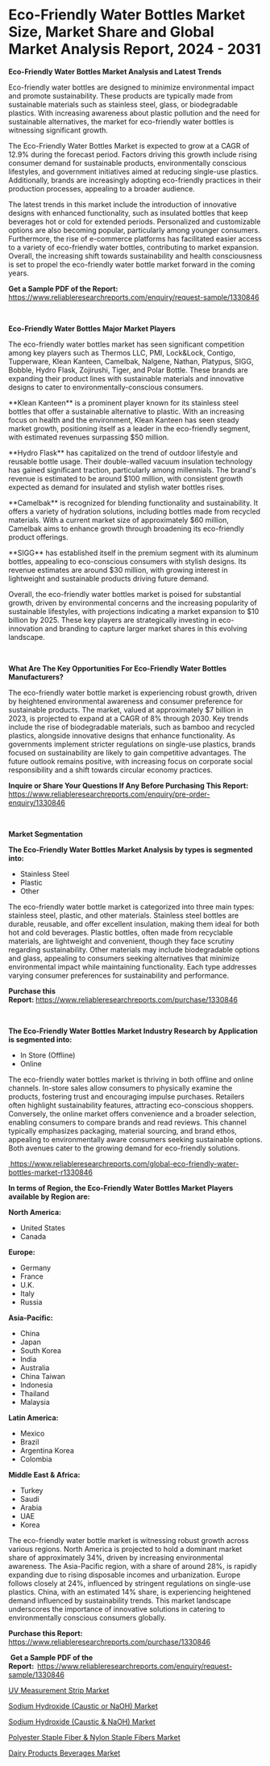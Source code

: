 <p><h1>Eco-Friendly Water Bottles Market Size, Market Share and Global Market Analysis Report, 2024 - 2031</h1></p><p><strong>Eco-Friendly Water Bottles Market Analysis and Latest Trends</strong></p>
<p><p>Eco-friendly water bottles are designed to minimize environmental impact and promote sustainability. These products are typically made from sustainable materials such as stainless steel, glass, or biodegradable plastics. With increasing awareness about plastic pollution and the need for sustainable alternatives, the market for eco-friendly water bottles is witnessing significant growth.</p><p>The Eco-Friendly Water Bottles Market is expected to grow at a CAGR of 12.9% during the forecast period. Factors driving this growth include rising consumer demand for sustainable products, environmentally conscious lifestyles, and government initiatives aimed at reducing single-use plastics. Additionally, brands are increasingly adopting eco-friendly practices in their production processes, appealing to a broader audience.</p><p>The latest trends in this market include the introduction of innovative designs with enhanced functionality, such as insulated bottles that keep beverages hot or cold for extended periods. Personalized and customizable options are also becoming popular, particularly among younger consumers. Furthermore, the rise of e-commerce platforms has facilitated easier access to a variety of eco-friendly water bottles, contributing to market expansion. Overall, the increasing shift towards sustainability and health consciousness is set to propel the eco-friendly water bottle market forward in the coming years.</p></p>
<p><strong>Get a Sample PDF of the Report:&nbsp;</strong> <a href="https://www.reliableresearchreports.com/enquiry/request-sample/1330846?utm_campaign=10&utm_medium=2&utm_source=Github&utm_content=ia&utm_term=31122024&utm_id=eco-friendly-water-bottles">https://www.reliableresearchreports.com/enquiry/request-sample/1330846</a></p>
<p>&nbsp;</p>
<p><strong>Eco-Friendly Water Bottles Major Market Players</strong></p>
<p><p>The eco-friendly water bottles market has seen significant competition among key players such as Thermos LLC, PMI, Lock&Lock, Contigo, Tupperware, Klean Kanteen, Camelbak, Nalgene, Nathan, Platypus, SIGG, Bobble, Hydro Flask, Zojirushi, Tiger, and Polar Bottle. These brands are expanding their product lines with sustainable materials and innovative designs to cater to environmentally-conscious consumers.</p><p>**Klean Kanteen** is a prominent player known for its stainless steel bottles that offer a sustainable alternative to plastic. With an increasing focus on health and the environment, Klean Kanteen has seen steady market growth, positioning itself as a leader in the eco-friendly segment, with estimated revenues surpassing $50 million.</p><p>**Hydro Flask** has capitalized on the trend of outdoor lifestyle and reusable bottle usage. Their double-walled vacuum insulation technology has gained significant traction, particularly among millennials. The brand's revenue is estimated to be around $100 million, with consistent growth expected as demand for insulated and stylish water bottles rises.</p><p>**Camelbak** is recognized for blending functionality and sustainability. It offers a variety of hydration solutions, including bottles made from recycled materials. With a current market size of approximately $60 million, Camelbak aims to enhance growth through broadening its eco-friendly product offerings.</p><p>**SIGG** has established itself in the premium segment with its aluminum bottles, appealing to eco-conscious consumers with stylish designs. Its revenue estimates are around $30 million, with growing interest in lightweight and sustainable products driving future demand.</p><p>Overall, the eco-friendly water bottles market is poised for substantial growth, driven by environmental concerns and the increasing popularity of sustainable lifestyles, with projections indicating a market expansion to $10 billion by 2025. These key players are strategically investing in eco-innovation and branding to capture larger market shares in this evolving landscape.</p></p>
<p>&nbsp;</p>
<p><strong>What Are The Key Opportunities For Eco-Friendly Water Bottles Manufacturers?</strong></p>
<p><p>The eco-friendly water bottle market is experiencing robust growth, driven by heightened environmental awareness and consumer preference for sustainable products. The market, valued at approximately $7 billion in 2023, is projected to expand at a CAGR of 8% through 2030. Key trends include the rise of biodegradable materials, such as bamboo and recycled plastics, alongside innovative designs that enhance functionality. As governments implement stricter regulations on single-use plastics, brands focused on sustainability are likely to gain competitive advantages. The future outlook remains positive, with increasing focus on corporate social responsibility and a shift towards circular economy practices.</p></p>
<p><strong>Inquire or Share Your Questions If Any Before Purchasing This Report:</strong> <a href="https://www.reliableresearchreports.com/enquiry/pre-order-enquiry/1330846?utm_campaign=10&utm_medium=2&utm_source=Github&utm_content=ia&utm_term=31122024&utm_id=eco-friendly-water-bottles">https://www.reliableresearchreports.com/enquiry/pre-order-enquiry/1330846</a></p>
<p>&nbsp;</p>
<p><strong>Market Segmentation</strong></p>
<p><strong>The Eco-Friendly Water Bottles Market Analysis by types is segmented into:</strong></p>
<p><ul><li>Stainless Steel</li><li>Plastic</li><li>Other</li></ul></p>
<p><p>The eco-friendly water bottle market is categorized into three main types: stainless steel, plastic, and other materials. Stainless steel bottles are durable, reusable, and offer excellent insulation, making them ideal for both hot and cold beverages. Plastic bottles, often made from recyclable materials, are lightweight and convenient, though they face scrutiny regarding sustainability. Other materials may include biodegradable options and glass, appealing to consumers seeking alternatives that minimize environmental impact while maintaining functionality. Each type addresses varying consumer preferences for sustainability and performance.</p></p>
<p><strong>Purchase this Report:&nbsp;</strong><a href="https://www.reliableresearchreports.com/purchase/1330846?utm_campaign=10&utm_medium=2&utm_source=Github&utm_content=ia&utm_term=31122024&utm_id=eco-friendly-water-bottles">https://www.reliableresearchreports.com/purchase/1330846</a></p>
<p>&nbsp;</p>
<p><strong>The Eco-Friendly Water Bottles Market Industry Research by Application is segmented into:</strong></p>
<p><ul><li>In Store (Offline)</li><li>Online</li></ul></p>
<p><p>The eco-friendly water bottles market is thriving in both offline and online channels. In-store sales allow consumers to physically examine the products, fostering trust and encouraging impulse purchases. Retailers often highlight sustainability features, attracting eco-conscious shoppers. Conversely, the online market offers convenience and a broader selection, enabling consumers to compare brands and read reviews. This channel typically emphasizes packaging, material sourcing, and brand ethos, appealing to environmentally aware consumers seeking sustainable options. Both avenues cater to the growing demand for eco-friendly solutions.</p></p>
<p><a href="https://www.reliableresearchreports.com/global-eco-friendly-water-bottles-market-r1330846?utm_campaign=10&utm_medium=2&utm_source=Github&utm_content=ia&utm_term=31122024&utm_id=eco-friendly-water-bottles">&nbsp;https://www.reliableresearchreports.com/global-eco-friendly-water-bottles-market-r1330846</a></p>
<p><strong>In terms of Region, the Eco-Friendly Water Bottles Market Players available by Region are:</strong></p>
<p>
    <p> <strong> North America: </strong>
        <ul>
            <li>United States</li>
            <li>Canada</li>
        </ul>
        </p> 
    <p> <strong> Europe: </strong>
        <ul>
            <li>Germany</li>
            <li>France</li>
            <li>U.K.</li>
            <li>Italy</li>
            <li>Russia</li>
        </ul>
        </p> 
    <p> <strong> Asia-Pacific: </strong>
        <ul>
            <li>China</li>
            <li>Japan</li>
            <li>South Korea</li>
            <li>India</li>
            <li>Australia</li>
            <li>China Taiwan</li>
            <li>Indonesia</li>
            <li>Thailand</li>
            <li>Malaysia</li>
        </ul>
        </p> 
    <p> <strong> Latin America: </strong>
        <ul>
            <li>Mexico</li>
            <li>Brazil</li>
            <li>Argentina Korea</li>
            <li>Colombia</li>
        </ul>
        </p> 
    <p> <strong> Middle East & Africa: </strong>
        <ul>
            <li>Turkey</li>
            <li>Saudi</li>
            <li>Arabia</li>
            <li>UAE</li>
            <li>Korea</li>
        </ul>
    </p>
    </p>
<p><p>The eco-friendly water bottle market is witnessing robust growth across various regions. North America is projected to hold a dominant market share of approximately 34%, driven by increasing environmental awareness. The Asia-Pacific region, with a share of around 28%, is rapidly expanding due to rising disposable incomes and urbanization. Europe follows closely at 24%, influenced by stringent regulations on single-use plastics. China, with an estimated 14% share, is experiencing heightened demand influenced by sustainability trends. This market landscape underscores the importance of innovative solutions in catering to environmentally conscious consumers globally.</p></p>
<p><strong>Purchase this Report: </strong><a href="https://www.reliableresearchreports.com/purchase/1330846?utm_campaign=10&utm_medium=2&utm_source=Github&utm_content=ia&utm_term=31122024&utm_id=eco-friendly-water-bottles">https://www.reliableresearchreports.com/purchase/1330846</a></p>
<p>&nbsp;<strong>Get a Sample PDF of the Report:&nbsp;&nbsp;</strong><a href="https://www.reliableresearchreports.com/enquiry/request-sample/1330846?utm_campaign=10&utm_medium=2&utm_source=Github&utm_content=ia&utm_term=31122024&utm_id=eco-friendly-water-bottles">https://www.reliableresearchreports.com/enquiry/request-sample/1330846</a></p>
<p><strong></strong></p>
<p><p><a href="https://github.com/mahnoor2003/Market-Research-Report-List-6/blob/main/uv-measurement-strip-market.md?utm_campaign=10&utm_medium=2&utm_source=Github&utm_content=ia&utm_term=31122024&utm_id=eco-friendly-water-bottles">UV Measurement Strip Market</a></p><p><a href="https://github.com/leopardmicheal7019/Market-Research-Report-List-1/blob/main/sodium-hydroxide-caustic-or-naoh-market.md?utm_campaign=10&utm_medium=2&utm_source=Github&utm_content=ia&utm_term=31122024&utm_id=eco-friendly-water-bottles">Sodium Hydroxide (Caustic or NaOH) Market</a></p><p><a href="https://github.com/JubayerMia832/Market-Research-Report-List-1/blob/main/sodium-hydroxide-caustic-naoh-market.md?utm_campaign=10&utm_medium=2&utm_source=Github&utm_content=ia&utm_term=31122024&utm_id=eco-friendly-water-bottles">Sodium Hydroxide (Caustic & NaOH) Market</a></p><p><a href="https://github.com/ygfu6u/Market-Research-Report-List-1/blob/main/polyester-staple-fiber-nylon-staple-fibers-market.md?utm_campaign=10&utm_medium=2&utm_source=Github&utm_content=ia&utm_term=31122024&utm_id=eco-friendly-water-bottles">Polyester Staple Fiber & Nylon Staple Fibers Market</a></p><p><a href="https://github.com/millionkaryn68/Market-Research-Report-List-1/blob/main/dairy-products-beverages-market.md?utm_campaign=10&utm_medium=2&utm_source=Github&utm_content=ia&utm_term=31122024&utm_id=eco-friendly-water-bottles">Dairy Products Beverages Market</a></p></p>